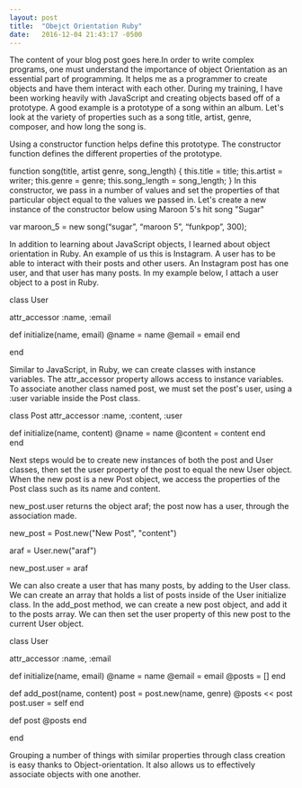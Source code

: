 ```yaml
---
layout: post
title:  "Obejct Orientation Ruby"
date:   2016-12-04 21:43:17 -0500
---
```



The content of your blog post goes here.In order to write complex programs, one must understand the importance of object Orientation as an essential part of programming. It helps me as a programmer to create objects and have them interact with each other. During my training, I have been working heavily with JavaScript and creating objects based off of a prototype. A good example is a prototype of a song within an album. Let's look at the variety of properties such as a song title, artist, genre, composer, and how long the song is.  
 
Using a constructor function helps define this prototype. The constructor function defines the different properties of the prototype. 
 
function song(title, artist genre, song_length) { 
 this.title = title; 
 this.artist = writer; 
 this.genre = genre; 
 this.song_length = song_length; 
} 
In this constructor, we pass in a number of values and set the properties of that particular object equal to the values we passed in. Let's create a new instance of the constructor below using Maroon 5's hit song "Sugar"  
 
var maroon_5 = new song(“sugar”, “maroon 5”, “funkpop”, 300); 
 
In addition to learning about JavaScript objects, I learned about object orientation in Ruby. An example of us this is Instagram. A user has to be able to interact with their posts and other users. An Instagram post has one user, and that user has many posts. In my example below, I attach a user object to a post in Ruby.  
 
class User 
  
 attr_accessor :name, :email 
  
 def initialize(name, email) 
   @name = name 
   @email = email 
 end 
  
end 
 
Similar to JavaScript, in Ruby, we can create classes with instance variables. The attr_accessor property allows access to instance variables. To associate another class named post, we must set the post's user, using  a :user variable inside the Post class. 
 
class Post 
  attr_accessor :name, :content, :user 
  
  def initialize(name, content) 
    @name = name 
    @content = content 
  end  
end 
 
Next steps would be to create new instances of both the post and User classes, then set the user property of the post to equal the new User object. When the new post is a new Post object, we access the properties of the Post class such as its name and content.  
 
new_post.user returns the object araf; the post now has a user, through the association made.  
 
new_post = Post.new("New Post", "content") 
 
araf = User.new("araf") 
  
new_post.user = araf 
 
We can also create a user that has many posts, by adding to the User class. We can create an array that holds a list of posts inside of the User initialize class. In the add_post method, we can create a new post object, and add it to the posts array. We can then set the user property of this new post to the current User object. 
 
class User 
  
  attr_accessor :name, :email 
    
  def initialize(name, email) 
    @name = name 
    @email = email 
    @posts = [] 
  end 
  
  def add_post(name, content) 
    post = post.new(name, genre) 
    @posts << post 
   post.user = self 
  end 
       
  def post 
    @posts 
  end 
  
end 
 
Grouping a number of things with similar properties through class creation is easy thanks to Object-orientation. It also allows us to effectively associate objects with one another. 
